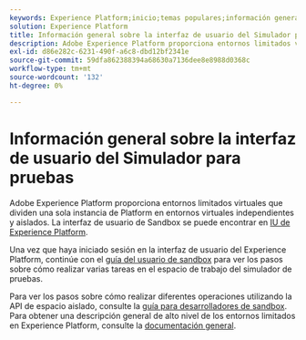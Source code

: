 ```yaml
---
keywords: Experience Platform;inicio;temas populares;información general del entorno limitado
solution: Experience Platform
title: Información general sobre la interfaz de usuario del Simulador para pruebas
description: Adobe Experience Platform proporciona entornos limitados virtuales que dividen una sola instancia de Platform en entornos virtuales independientes y aislados. La interfaz de usuario de Sandbox se encuentra en la interfaz de usuario del Experience Platform.
exl-id: d86e282c-6231-490f-a6c8-dbd12bf2341e
source-git-commit: 59dfa862388394a68630a7136dee8e8988d0368c
workflow-type: tm+mt
source-wordcount: '132'
ht-degree: 0%

---
```


# Información general sobre la interfaz de usuario del Simulador para pruebas

Adobe Experience Platform proporciona entornos limitados virtuales que dividen una sola instancia de Platform en entornos virtuales independientes y aislados. La interfaz de usuario de Sandbox se puede encontrar en [IU de Experience Platform](https://platform.adobe.com).

Una vez que haya iniciado sesión en la interfaz de usuario del Experience Platform, continúe con el [guía del usuario de sandbox](user-guide.md) para ver los pasos sobre cómo realizar varias tareas en el espacio de trabajo del simulador de pruebas.

Para ver los pasos sobre cómo realizar diferentes operaciones utilizando la API de espacio aislado, consulte la [guía para desarrolladores de sandbox](../api/getting-started.md). Para obtener una descripción general de alto nivel de los entornos limitados en Experience Platform, consulte la [documentación general](../home.md).
